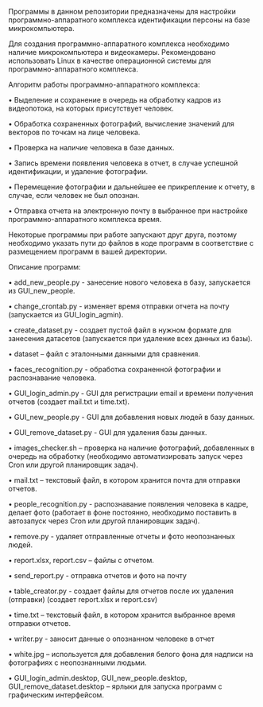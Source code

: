 Программы в данном репозитории предназначены для настройки программно-аппаратного комплекса идентификации персоны на базе микрокомпьютера.

Для создания программно-аппаратного комплекса необходимо наличие микрокомпьютера и видеокамеры.  Рекомендовано использовать Linux в качестве операционной системы для программно-аппаратного комплекса.

Алгоритм работы программно-аппаратного комплекса:

•	Выделение и сохранение в очередь на обработку кадров из видеопотока, на которых присутствует человек.

•	Обработка сохраненных фотографий, вычисление значений для векторов по точкам на лице человека.

•	Проверка на наличие человека в базе данных.

•	Запись времени появления человека в отчет, в случае успешной идентификации, и удаление фотографии. 

•	Перемещение фотографии и дальнейшее ее прикрепление к отчету, в случае, если человек не был опознан.

•	Отправка отчета на электронную почту в выбранное при настройке программно-аппаратного комплекса время.

Некоторые программы при работе запускают друг друга, поэтому необходимо указать пути до файлов в коде программ в соответствие с размещением программ в вашей директории. 

Описание программ:

• add_new_people.ру - занесение нового человека в базу, запускается из GUI_new_people.

• change_crontab.py - изменяет время отправки отчета на почту (запускается из GUI_login_agmin).

• create_dataset.py - создает пустой файл в нужном формате для занесения датасетов (запускается при удаление всех данных из базы).

• dataset – файл с эталонными данными для сравнения.

• faces_recognition.ру - обработка сохраненной фотографии и распознавание человека.

• GUI_login_admin.ру - GUI для регистрации email и времени получения отчетов (создает mail.txt и time.txt).

• GUI_new_people.ру - GUI для добавления новых людей в базу данных.

• GUI_remove_dataset.py - GUI для удаления базы данных.

• images_checker.sh – проверка на наличие фотографий, добавленных в очередь на обработку (необходимо автоматизировать запуск через Cron или другой планировщик задач).

• mail.txt – текстовый файл, в котором хранится почта для отправки отчетов. 

• people_recognition.ру - распознавание появления человека в кадре, делает фото (работает в фоне постоянно, необходимо поставить в автозапуск через Cron или другой планировщик задач).

• remove.ру - удаляет отправленные отчеты и фото неопознанных людей.

• report.xlsx, report.csv – файлы с отчетом.

• send_report.ру - отправка отчетов и фото на почту

• table_creator.ру - создает файлы для отчетов после их удаления (отправки) (создает report.xlsx и report.csv)

• time.txt – текстовый файл, в котором хранится выбранное время отправки отчетов.

• writer.ру - заносит данные о опознанном человеке в отчет

• white.jpg – используется для добавления белого фона для надписи на фотографиях с неопознанными людьми.

• GUI_login_admin.desktop, GUI_new_people.desktop, GUI_remove_dataset.desktop – ярлыки для запуска программ с графическим интерфейсом.
